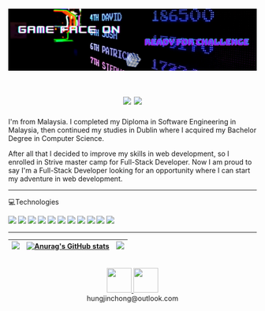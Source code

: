 ![Hung Jin Chong Header](/images/header.jfif)

<h1 align="center"><img src="https://res.cloudinary.com/waliwalo/image/upload/v1618384835/portfolio/hello_xk8bsg.png" width="350px"/> <img src="https://res.cloudinary.com/waliwalo/image/upload/v1618306281/portfolio/handWave_oow7h1.gif" width="35px"></h1>

<p>
I'm from Malaysia. I completed my Diploma in Software Engineering in Malaysia, then continued my studies in Dublin where I acquired my Bachelor Degree in Computer Science.
</p>
<p>
After all that I decided to improve my skills in web development, so I enrolled in Strive master camp for Full-Stack Developer. Now I am proud to say I'm a Full-Stack Developer looking for an opportunity where I can start my adventure in web development.
</p>

---

💻Technologies
<br>

![](https://img.shields.io/badge/-Mongo-grey?logo=mongodb)
![](https://img.shields.io/badge/-ExpressJS-grey?logo=express)
![](https://img.shields.io/badge/-React-grey?logo=react)
![](https://img.shields.io/badge/-NodeJS-grey?logo=node.js)
![](https://img.shields.io/badge/-Typescript-grey?logo=typescript)
![](https://img.shields.io/badge/-Redux-grey?logo=redux)
![](https://img.shields.io/badge/-SocketIO-grey?logo=socket.io)
![](https://img.shields.io/badge/-GSAP-grey?logo=greensock)
![](https://img.shields.io/badge/-Heroku-grey?logo=heroku)
![](https://img.shields.io/badge/-Vercel-grey?logo=vercel)
![](https://img.shields.io/badge/-Github-grey?logo=github)

---

| ![](https://res.cloudinary.com/waliwalo/image/upload/v1618387221/portfolio/oie_1495826LPVkI2IU_3_eqlsqj.gif) | [![Anurag's GitHub stats](https://github-readme-stats.vercel.app/api?username=waliwalo&count_private=true&show_icons=true&theme=dark&hide=stars,contribs)](https://github.com/anuraghazra/github-readme-stats) | ![](https://res.cloudinary.com/waliwalo/image/upload/v1618387221/portfolio/oie_1495826LPVkI2IU_3_eqlsqj.gif) |
| ------------------------------------------------------------------------------------------------------------ | :------------------------------------------------------------------------------------------------------------------------------------------------------------------------------------------------------------: | ------------------------------------------------------------------------------------------------------------ |

<br>

<div align="center">
    <a href="https://www.linkedin.com/in/hungjinchong/" target="_blank">        
            <img src="https://res.cloudinary.com/waliwalo/image/upload/v1617786130/portfolio/linkedin-icon-2_cv4ywd.svg" 
            width="50" height="50"/>
    </a>
    <a href="https://jin-portfolio.vercel.app/" target="_blank">       
            <img src="https://res.cloudinary.com/waliwalo/image/upload/v1617807197/portfolio/AvatarMaker_2_kp8v5q.png"
            width="50" height="50"/>
    </a>
</div>

<div align="center">hungjinchong@outlook.com</div>

<!--
**WaliWalo/WaliWalo** is a ✨ _special_ ✨ repository because its `README.md` (this file) appears on your GitHub profile.

Here are some ideas to get you started:

- 🔭 I’m currently working on ...
- 🌱 I’m currently learning ...
- 👯 I’m looking to collaborate on ...
- 🤔 I’m looking for help with ...
- 💬 Ask me about ...
- 📫 How to reach me: ...
- 😄 Pronouns: ...
- ⚡ Fun fact: ...
  -->
